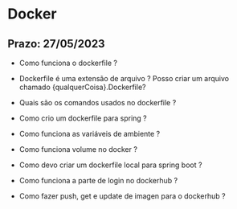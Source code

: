 # Docker
## Prazo: 27/05/2023


- Como funciona o dockerfile ?

- Dockerfile é uma extensão de arquivo ? Posso criar um arquivo chamado {qualquerCoisa}.Dockerfile?

- Quais são os comandos usados no dockerfile ?

- Como crio um dockerfile para spring ?

- Como funciona as variáveis de ambiente ?

- Como funciona volume no docker ?

- Como devo criar um dockerfile local para spring boot ?

- Como funciona a parte de login no dockerhub ?

- Como fazer push, get e update de imagen para o dockerhub ?